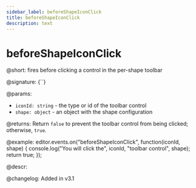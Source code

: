 ```yaml
---
sidebar_label: beforeShapeIconClick
title: beforeShapeIconClick
description: text
---
```


# beforeShapeIconClick

@short: fires before clicking a control in the per-shape toolbar

@signature: {``}

@params:
- `iconId: string` - the type or id of the toolbar control
- `shape: object` - an object with the shape configuration

@returns:
Return `false` to prevent the toolbar control from being clicked; otherwise, `true`.

@example:
editor.events.on("beforeShapeIconClick", function(iconId, shape) {
    console.log("You will click the", iconId, "toolbar control", shape);
    return true;
});

@descr:

@changelog:
Added in v3.1